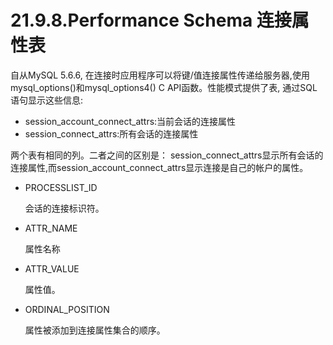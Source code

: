 # 21.9.8.Performance Schema 连接属性表

自从MySQL 5.6.6, 在连接时应用程序可以将键/值连接属性传递给服务器,使用mysql\_options()和mysql\_options4() C API函数。性能模式提供了表, 通过SQL语句显示这些信息:



- session\_account\_connect\_attrs:当前会话的连接属性
- session\_connect\_attrs:所有会话的连接属性

两个表有相同的列。二者之间的区别是：
session\_connect\_attrs显示所有会话的连接属性,而session\_account\_connect\_attrs显示连接是自己的帐户的属性。



- PROCESSLIST\_ID
   
	 会话的连接标识符。



- ATTR\_NAME
    
	属性名称

- ATTR\_VALUE
   
	 属性值。



- ORDINAL\_POSITION

	属性被添加到连接属性集合的顺序。

